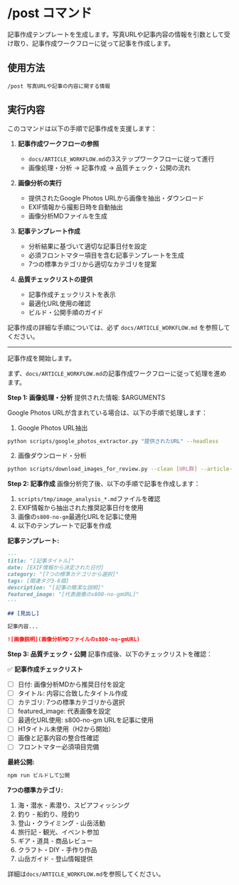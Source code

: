 # /post コマンド

記事作成テンプレートを生成します。写真URLや記事内容の情報を引数として受け取り、記事作成ワークフローに従って記事を作成します。

## 使用方法

```
/post 写真URLや記事の内容に関する情報
```

## 実行内容

このコマンドは以下の手順で記事作成を支援します：

1. **記事作成ワークフローの参照**
   - `docs/ARTICLE_WORKFLOW.md`の3ステップワークフローに従って進行
   - 画像処理・分析 → 記事作成 → 品質チェック・公開の流れ

2. **画像分析の実行**
   - 提供されたGoogle Photos URLから画像を抽出・ダウンロード
   - EXIF情報から撮影日時を自動抽出
   - 画像分析MDファイルを生成

3. **記事テンプレート作成**
   - 分析結果に基づいて適切な記事日付を設定
   - 必須フロントマター項目を含む記事テンプレートを生成
   - 7つの標準カテゴリから適切なカテゴリを提案

4. **品質チェックリストの提供**
   - 記事作成チェックリストを表示
   - 最適化URL使用の確認
   - ビルド・公開手順のガイド

記事作成の詳細な手順については、必ず `docs/ARTICLE_WORKFLOW.md` を参照してください。

---

記事作成を開始します。

まず、`docs/ARTICLE_WORKFLOW.md`の記事作成ワークフローに従って処理を進めます。

**Step 1: 画像処理・分析**
提供された情報: $ARGUMENTS

Google Photos URLが含まれている場合は、以下の手順で処理します：

1. Google Photos URL抽出
```bash
python scripts/google_photos_extractor.py "提供されたURL" --headless
```

2. 画像ダウンロード・分析
```bash
python scripts/download_images_for_review.py --clean [URL群] --article-title "記事タイトル"
```

**Step 2: 記事作成**
画像分析完了後、以下の手順で記事を作成します：

1. `scripts/tmp/image_analysis_*.md`ファイルを確認
2. EXIF情報から抽出された推奨記事日付を使用
3. 画像の`s800-no-gm`最適化URLを記事に使用
4. 以下のテンプレートで記事を作成

**記事テンプレート:**
```markdown
---
title: "[記事タイトル]"
date: [EXIF情報から決定された日付]
category: "[7つの標準カテゴリから選択]"
tags: [関連タグ3-6個]
description: "[記事の簡潔な説明]"
featured_image: "[代表画像のs800-no-gmURL]"
---

## [見出し]

記事内容...

![画像説明](画像分析MDファイルのs800-no-gmURL)

```

**Step 3: 品質チェック・公開**
記事作成後、以下のチェックリストを確認：

✅ **記事作成チェックリスト**
- [ ] 日付: 画像分析MDから推奨日付を設定
- [ ] タイトル: 内容に合致したタイトル作成  
- [ ] カテゴリ: 7つの標準カテゴリから選択
- [ ] featured_image: 代表画像を設定
- [ ] 最適化URL使用: s800-no-gm URLを記事に使用
- [ ] H1タイトル未使用（H2から開始）
- [ ] 画像と記事内容の整合性確認
- [ ] フロントマター必須項目完備

**最終公開:**
```bash
npm run ビルドして公開
```

**7つの標準カテゴリ:**
1. 海・潜水 - 素潜り、スピアフィッシング
2. 釣り - 船釣り、陸釣り  
3. 登山・クライミング - 山岳活動
4. 旅行記 - 観光、イベント参加
5. ギア・道具 - 商品レビュー
6. クラフト・DIY - 手作り作品
7. 山岳ガイド - 登山情報提供

詳細は`docs/ARTICLE_WORKFLOW.md`を参照してください。